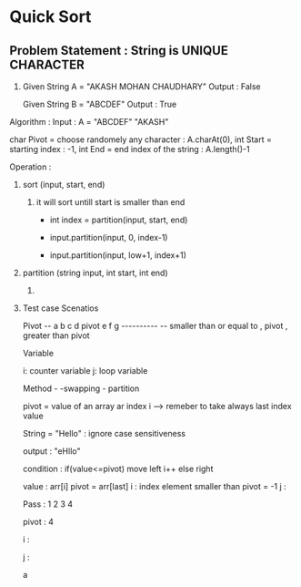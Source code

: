 # Quick Sort

## Problem Statement : String is UNIQUE CHARACTER

1.  Given String A = "AKASH MOHAN CHAUDHARY"
    Output : False

    Given String B = "ABCDEF"
    Output : True

Algorithm : 
Input : A = "ABCDEF" "AKASH"

char Pivot = choose randomely any character : A.charAt(0), 
int Start = starting index : -1, 
int End = end index of the string : A.length()-1

Operation : 

1.  sort (input, start, end)
   
    1.  it will sort untill start is smaller than end
        
        -   int index = partition(input, start, end)
        
        -   input.partition(input, 0, index-1)
        -   input.partition(input, low+1, index+1)
   
2.  partition (string input, int start, int end)

    1.     


3. Test case Scenatios

    Pivot -- a b c d pivot e f g ----------
            --  smaller than or equal to , pivot , greater than pivot

    
    Variable 
    
    i: counter variable
    j: loop variable

    Method - -swapping
            -   partition
    
    pivot = value of an array ar index i --> remeber to take always last index value

    String = "Hello" : ignore case sensitiveness

    output : "eHllo"

    condition : if(value<=pivot) move left i++ else right

    value : arr[i] 
    pivot = arr[last]
    i : index element smaller than pivot = -1
    j : 


    Pass   : 1  2   3   4   
    
    pivot  : 4

    i      : 

    j      : 

    a























